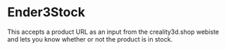 # Ender3Stock

This accepts a product URL as an input from the creality3d.shop webiste and lets you know whether or not the product is in stock.
